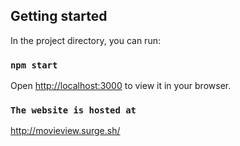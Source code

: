 ## Getting started

In the project directory, you can run:

### `npm start`

Open [http://localhost:3000](http://localhost:3000) to view it in your browser.

### `The website is hosted at`
http://movieview.surge.sh/
